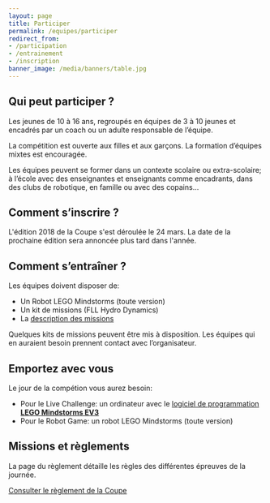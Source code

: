 ```yaml
---
layout: page
title: Participer
permalink: /equipes/participer
redirect_from:
- /participation
- /entrainement
- /inscription
banner_image: /media/banners/table.jpg
---
```


## Qui peut participer ?

Les jeunes de 10 à 16 ans, regroupés en équipes de 3 à 10 jeunes et encadrés
par un coach ou un adulte responsable de l’équipe.

La compétition est ouverte aux filles et aux garçons.
La formation d’équipes mixtes est encouragée.

Les équipes peuvent se former dans un contexte scolaire ou extra-scolaire;
à l’école avec des enseignantes et enseignants comme encadrants,
dans des clubs de robotique, en famille ou avec des copains…

## Comment s’inscrire ?

L'édition 2018 de la Coupe s'est déroulée le 24 mars.
La date de la prochaine édition sera annoncée plus tard dans l'année.

## Comment s’entraîner ?

Les équipes doivent disposer de:

- Un Robot LEGO Mindstorms (toute version)
- Un kit de missions (FLL Hydro Dynamics)
- La [description des missions](https://sps.epfl.ch/fll-regles)

Quelques kits de missions peuvent être mis à disposition.
Les équipes qui en auraient besoin prennent contact avec l’organisateur.

## Emportez avec vous

Le jour de la compétion vous aurez besoin:

- Pour le Live Challenge: un ordinateur avec le [logiciel de programmation **LEGO Mindstorms EV3**](https://www.lego.com/fr-fr/mindstorms/downloads/download-software)
- Pour le Robot Game: un robot LEGO Mindstorms (toute version)

## Missions et règlements

La page du règlement détaille les règles des différentes épreuves de la journée.

<a class="btn btn-default" href="/equipes/reglement">Consulter le règlement de la Coupe</a>
